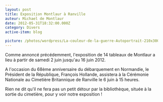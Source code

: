 ```yaml
---
layout: post
title: Exposition Montlaur à Ranville
auteur: Michael de Montlaur
date: 2012-05-31T18:32:00.000Z
category: Divers
active-item: blog

picture: /photos/wordpress/La-couleur-de-la-guerre-Autoportrait-210x300.jpg
---
```

Comme annoncé précédemment, l'exposition de 14 tableaux de Montlaur a lieu à partir de samedi 2 juin jusqu'au 16 juin 2012.

A l'occasion du 68ème anniversaire du débarquement en Normandie, le Président de la République, François Hollande, assistera à la Cérémonie Nationale au Cimetière Britannique de Ranville le 6 juin à 15 heures.

Rien ne dit qu'il ne fera pas un petit détour par la bibliothèque, située à la sortie du cimetière, pour y voir notre exposition !
